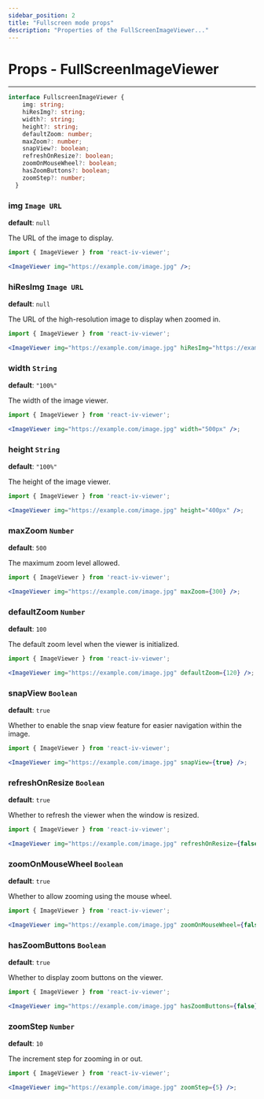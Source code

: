 ```yaml
---
sidebar_position: 2
title: "Fullscreen mode props"
description: "Properties of the FullScreenImageViewer..."
---
```


# Props - FullScreenImageViewer

---

```ts
interface FullscreenImageViewer {
    img: string;
    hiResImg?: string;
    width?: string;
    height?: string;
    defaultZoom: number;
    maxZoom?: number;
    snapView?: boolean;
    refreshOnResize?: boolean;
    zoomOnMouseWheel?: boolean;
    hasZoomButtons?: boolean;
    zoomStep?: number;
  }
```

### img `Image URL`

**default**: `null`

The URL of the image to display.

```jsx
import { ImageViewer } from 'react-iv-viewer';

<ImageViewer img="https://example.com/image.jpg" />;
```

### hiResImg `Image URL`
**default**: `null`

The URL of the high-resolution image to display when zoomed in.

```jsx
import { ImageViewer } from 'react-iv-viewer';

<ImageViewer img="https://example.com/image.jpg" hiResImg="https://example.com/high-res-image.jpg" />;
```

### width `String`
**default**: `"100%"`

The width of the image viewer.

```jsx
import { ImageViewer } from 'react-iv-viewer';

<ImageViewer img="https://example.com/image.jpg" width="500px" />;
```
### height `String`
**default**: `"100%"`

The height of the image viewer.

```jsx
import { ImageViewer } from 'react-iv-viewer';

<ImageViewer img="https://example.com/image.jpg" height="400px" />;
```

### maxZoom `Number`
**default**: `500`

The maximum zoom level allowed.

```jsx
import { ImageViewer } from 'react-iv-viewer';

<ImageViewer img="https://example.com/image.jpg" maxZoom={300} />;
```

### defaultZoom `Number`
**default**: `100`

The default zoom level when the viewer is initialized.

```jsx
import { ImageViewer } from 'react-iv-viewer';

<ImageViewer img="https://example.com/image.jpg" defaultZoom={120} />;
```
### snapView `Boolean`
**default**: `true`

Whether to enable the snap view feature for easier navigation within the image.
```jsx
import { ImageViewer } from 'react-iv-viewer';

<ImageViewer img="https://example.com/image.jpg" snapView={true} />;
```

### refreshOnResize `Boolean`
**default**: `true`

Whether to refresh the viewer when the window is resized.
```jsx
import { ImageViewer } from 'react-iv-viewer';

<ImageViewer img="https://example.com/image.jpg" refreshOnResize={false} />;
```

### zoomOnMouseWheel `Boolean`
**default**: `true`

Whether to allow zooming using the mouse wheel.
```jsx
import { ImageViewer } from 'react-iv-viewer';

<ImageViewer img="https://example.com/image.jpg" zoomOnMouseWheel={false} />;
```

### hasZoomButtons `Boolean`
**default**: `true`

Whether to display zoom buttons on the viewer.
```jsx
import { ImageViewer } from 'react-iv-viewer';

<ImageViewer img="https://example.com/image.jpg" hasZoomButtons={false} />;
```

### zoomStep `Number`
**default**: `10`

The increment step for zooming in or out.
```jsx
import { ImageViewer } from 'react-iv-viewer';

<ImageViewer img="https://example.com/image.jpg" zoomStep={5} />;
```